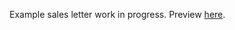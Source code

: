 Example sales letter work in progress. Preview [here](http://codepen.io/phileflanagan/full/ENLGeV/).